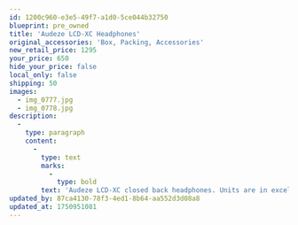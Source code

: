 ```yaml
---
id: 1200c960-e3e5-49f7-a1d0-5ce044b32750
blueprint: pre_owned
title: 'Audeze LCD-XC Headphones'
original_accessories: 'Box, Packing, Accessories'
new_retail_price: 1295
your_price: 650
hide_your_price: false
local_only: false
shipping: 50
images:
  - img_0777.jpg
  - img_0778.jpg
description:
  -
    type: paragraph
    content:
      -
        type: text
        marks:
          -
            type: bold
        text: 'Audeze LCD-XC closed back headphones. Units are in excellent physical and functional condition - one owner and a smoke-free home. Original case and accessories included. Headphones sold as new for $1,295.00'
updated_by: 87ca4130-78f3-4ed1-8b64-aa552d3d08a8
updated_at: 1750951081
---
```

